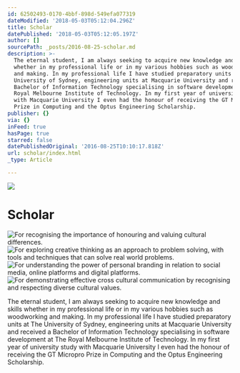```yaml
---
id: 62502493-0170-4bbf-898d-549efa077319
dateModified: '2018-05-03T05:12:04.296Z'
title: Scholar
datePublished: '2018-05-03T05:12:05.197Z'
author: []
sourcePath: _posts/2016-08-25-scholar.md
description: >-
  The eternal student, I am always seeking to acquire new knowledge and skills
  whether in my professional life or in my various hobbies such as woodworking
  and making. In my professional life I have studied preparatory units at The
  University of Sydney, engineering units at Macquarie University and received a
  Bachelor of Information Technology specialising in software development at The
  Royal Melbourne Institute of Technology. In my first year of university study
  with Macquarie University I even had the honour of receiving the GT Micropro
  Prize in Computing and the Optus Engineering Scholarship.
publisher: {}
via: {}
inFeed: true
hasPage: true
starred: false
datePublishedOriginal: '2016-08-25T10:10:17.818Z'
url: scholar/index.html
_type: Article

---
```

![](https://the-grid-user-content.s3-us-west-2.amazonaws.com/a95020b0-b832-46dc-b6a4-cb07cd836db4.jpg)

# Scholar
![For recognising the importance of honouring and valuing cultural differences.](https://the-grid-user-content.s3-us-west-2.amazonaws.com/7692f3fc-d0ef-406e-94ee-cecbbb2174f5.png)
![For exploring creative thinking as an approach to problem solving, with tools and
techniques that can solve real world problems.](https://the-grid-user-content.s3-us-west-2.amazonaws.com/8c98204a-0ee1-456e-a3eb-f3640074f1df.png)
![For understanding the power of personal branding in relation to social media, online
platforms and digital platforms.](https://the-grid-user-content.s3-us-west-2.amazonaws.com/548a4c4e-987d-4038-b3aa-d862981ecd77.png)
![For demonstrating effective cross cultural communication by recognising and
respecting diverse cultural values.](https://the-grid-user-content.s3-us-west-2.amazonaws.com/5e85001d-e3e3-49bf-a491-949e24a874fb.png)

The eternal student, I am always seeking to acquire new knowledge and skills whether in my professional life or in my various hobbies such as woodworking and making. In my professional life I have studied preparatory units at The University of Sydney, engineering units at Macquarie University and received a Bachelor of Information Technology specialising in software development at The Royal Melbourne Institute of Technology. In my first year of university study with Macquarie University I even had the honour of receiving the GT Micropro Prize in Computing and the Optus Engineering Scholarship.